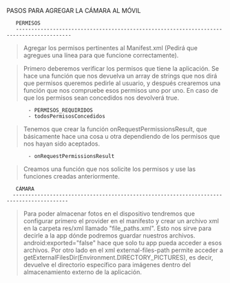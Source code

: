 PASOS PARA AGREGAR LA CÁMARA AL MÓVIL

       PERMISOS
       ----------------------------------------------------------------------------------------

   >   Agregar los permisos pertinentes al Manifest.xml (Pedirá que agregues una línea para
       que funcione correctamente).

   >   Primero deberemos verificar los permisos que tiene la aplicación. Se hace una función
       que nos devuelva un array de strings que nos dirá que permisos queremos pedirle al
       usuario, y después crearemos una función que nos compruebe esos permisos uno por uno.
       En caso de que los permisos sean concedidos nos devolverá true.

           - PERMISOS_REQUIRIDOS
           - todosPermisosConcedidos

   >   Tenemos que crear la función onRequestPermissionsResult, que básicamente hace una cosa u
       otra dependiendo de los permisos que nos hayan sido aceptados.

           - onRequestPermissionsResult

   >   Creamos una función que nos solicite los permisos y use las funciones creadas
       anteriormente.


       CÁMARA
      ----------------------------------------------------------------------------------------

   >   Para poder almacenar fotos en el dispositivo tendremos que configurar primero el provider
       en el manifesto y crear un archivo xml en la carpeta res/xml llamado "file_paths.xml".
       Esto nos sirve para decirle a la app dónde podremos guardar nuestros archivos.
       android:exported="false" hace que solo tu app pueda acceder a esos archivos. Por otro
       lado en el xml external-files-path permite acceder a getExternalFilesDir(Environment.DIRECTORY_PICTURES),
       es decir, devuelve el directorio específico para imágenes dentro del almacenamiento
       externo de la aplicación.
